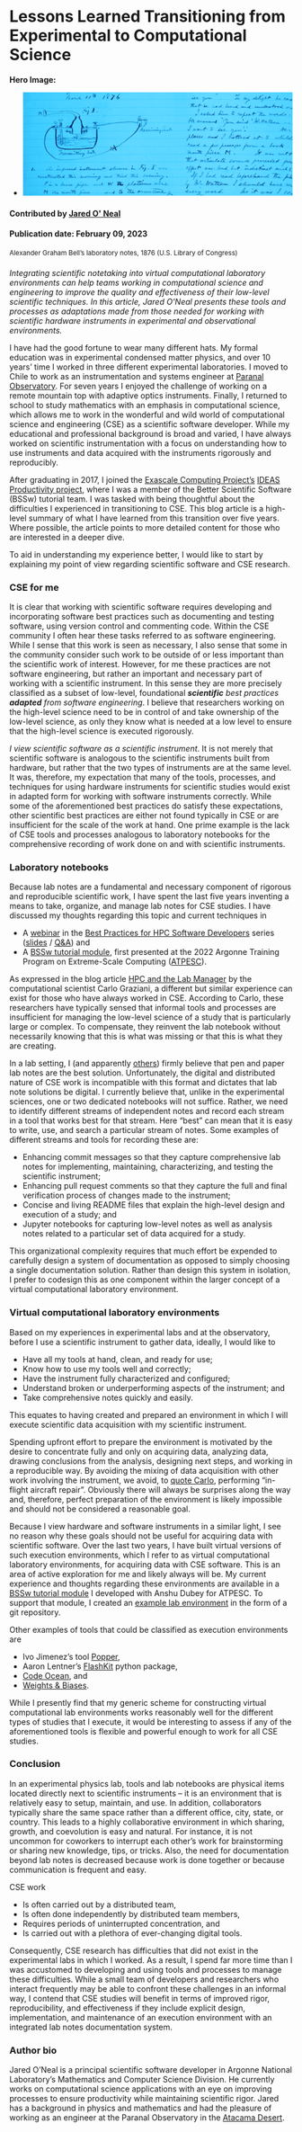 # Lessons Learned Transitioning from Experimental to Computational Science

**Hero Image:**
- <img src='../../images/Blog_2301_Bell_LabNotesLt.png'/>

#### Contributed by [Jared O' Neal](https://github.com/jared321)
#### Publication date: February 09, 2023

<sup>Alexander Graham Bell’s laboratory notes, 1876 (U.S. Library of Congress)</sup>

*Integrating scientific notetaking into virtual computational laboratory environments can help teams working in computational science and engineering to improve the quality and effectiveness of their low-level scientific techniques.  In this article, Jared O'Neal presents these tools and processes as adaptations made from those needed for working with scientific hardware instruments in experimental and observational environments.*

I have had the good fortune to wear many different hats.  My formal education was in experimental condensed matter physics, and over 10 years’ time I worked in three different experimental laboratories.  I moved to Chile to work as an instrumentation and systems engineer at [Paranal Observatory](https://en.wikipedia.org/wiki/Paranal_Observatory).  For seven years I enjoyed the challenge of working on a remote mountain top with adaptive optics instruments.  Finally, I returned to school to study mathematics with an emphasis in computational science, which allows me to work in the wonderful and wild world of computational science and engineering (CSE) as a scientific software developer.  While my educational and professional background is broad and varied, I have always worked on scientific instrumentation with a focus on understanding how to use instruments and data acquired with the instruments rigorously and reproducibly.
 
After graduating in 2017, I joined the [Exascale Computing Project’s](https://www.exascaleproject.org/) [IDEAS Productivity project](https://ideas-productivity.org/), where I was a member of the Better Scientific Software (BSSw) tutorial team.  I was tasked with being thoughtful about the difficulties I experienced in transitioning to CSE.  This blog article is a high-level summary of what I have learned from this transition over five years.  Where possible, the article points to more detailed content for those who are interested in a deeper dive.
 
To aid in understanding my experience better, I would like to start by explaining my point of view regarding scientific software and CSE research.
 
### CSE for me
It is clear that working with scientific software requires developing and incorporating software best practices such as documenting and testing software, using version control and commenting code.  Within the CSE community I often hear these tasks referred to as software engineering.  While I sense that this work is seen as necessary, I also sense that some in the community consider such work to be outside of or less important than the scientific work of interest.  However, for me these practices are not software engineering, but rather an important and necessary part of working with a scientific instrument.  In this sense they are more precisely classified as a subset of low-level, foundational ***scientific*** *best practices* ***adapted*** *from software engineering*.  I believe that researchers working on the high-level science need to be in control of and take ownership of the low-level science, as only they know what is needed at a low level to ensure that the high-level science is executed rigorously.

*I view scientific software as a scientific instrument*.  It is not merely that scientific software is analogous to the scientific instruments built from hardware, but rather that the two types of instruments are at the same level.  It was, therefore, my expectation that many of the tools, processes, and techniques for using hardware instruments for scientific studies would exist in adapted form for working with software instruments correctly.  While some of the aforementioned best practices do satisfy these expectations, other scientific best practices are either not found typically in CSE or are insufficient for the scale of the work at hand.  One prime example is the lack of CSE tools and processes analogous to laboratory notebooks for the comprehensive recording of work done on and with scientific instruments.
 
### Laboratory notebooks
Because lab notes are a fundamental and necessary component of rigorous and reproducible scientific work, I have spent the last five years inventing a means to take, organize, and manage lab notes for CSE studies.  I have discussed my thoughts regarding this topic and current techniques in
* A [webinar](https://www.youtube.com/watch?v=fWpI4S_dvhc) in the [Best Practices for HPC Software Developers](https://ideas-productivity.org/events/hpc-best-practices-webinars/) series ([slides](http://ideas-productivity.org/wordpress/wp-content/uploads/2022/12/hpcbp-070-labnotebooks.pdf) / [Q&A](http://ideas-productivity.org/wordpress/wp-content/uploads/2022/12/hpcbp-070-labnotebooks-qa.pdf)) and
* A [BSSw tutorial module](https://www.youtube.com/watch?v=OpzofH8U0Bs), first presented at the 2022 Argonne Training Program on Extreme-Scale Computing ([ATPESC](https://extremecomputingtraining.anl.gov/)).

As expressed in the blog article [HPC and the Lab Manager](https://bssw.io/blog_posts/hpc-and-the-lab-manager) by the computational scientist Carlo Graziani, a different but similar experience can exist for those who have always worked in CSE.  According to Carlo, these researchers have typically sensed that informal tools and processes are insufficient for managing the low-level science of a study that is particularly large or complex.  To compensate, they reinvent the lab notebook without necessarily knowing that this is what was missing or that this is what they are creating.

In a lab setting, I (and apparently [others](https://www.nature.com/articles/d41586-018-05895-3)) firmly believe that pen and paper lab notes are the best solution.  Unfortunately, the digital and distributed nature of CSE work is incompatible with this format and dictates that lab note solutions be digital.  I currently believe that, unlike in the experimental sciences, one or two dedicated notebooks will not suffice.  Rather, we need to identify different streams of independent notes and record each stream in a tool that works best for that stream.  Here “best” can mean that it is easy to write, use, and search a particular stream of notes.  Some examples of different streams and tools for recording these are:
* Enhancing commit messages so that they capture comprehensive lab notes for implementing, maintaining, characterizing, and testing the scientific instrument;
* Enhancing pull request comments so that they capture the full and final verification process of changes made to the instrument;
* Concise and living README files that explain the high-level design and execution of a study; and
* Jupyter notebooks for capturing low-level notes as well as analysis notes related to a particular set of data acquired for a study.

This organizational complexity requires that much effort be expended to carefully design a system of documentation as opposed to simply choosing a single documentation solution.  Rather than design this system in isolation, I prefer to codesign this as one component within the larger concept of a virtual computational laboratory environment.
 
### Virtual computational laboratory environments
Based on my experiences in experimental labs and at the observatory, before I use a scientific instrument to gather data, ideally, I would like to
* Have all my tools at hand, clean, and ready for use;
* Know how to use my tools well and correctly;
* Have the instrument fully characterized and configured;
* Understand broken or underperforming aspects of the instrument; and
* Take comprehensive notes quickly and easily.

This equates to having created and prepared an environment in which I will execute scientific data acquisition with my scientific instrument.

Spending upfront effort to prepare the environment is motivated by the desire to concentrate fully and only on acquiring data, analyzing data, drawing conclusions from the analysis, designing next steps, and working in a reproducible way.  By avoiding the mixing of data acquisition with other work involving the instrument, we avoid, to [quote Carlo](https://bssw.io/blog_posts/hpc-and-the-lab-manager), performing “in-flight aircraft repair”. Obviously there will always be surprises along the way and, therefore, perfect preparation of the environment is likely impossible and should not be considered a reasonable goal.

Because I view hardware and software instruments in a similar light, I see no reason why these goals should not be useful for acquiring data with scientific software.  Over the last two years, I have built virtual versions of such execution environments, which I refer to as virtual computational laboratory environments, for acquiring data with CSE software.  This is an area of active exploration for me and likely always will be.  My current experience and thoughts regarding these environments are available in a [BSSw tutorial module](https://www.youtube.com/watch?v=14UwpmvA56k) I developed with Anshu Dubey for ATPESC.  To support that module, I created an [example lab environment](https://github.com/bssw-tutorial/lab-environment-2022-08-11-atpesc) in the form of a git repository.
 
Other examples of tools that could be classified as execution environments are
* Ivo Jimenez’s tool [Popper](https://www.exascaleproject.org/event/popper/),
* Aaron Lentner’s [FlashKit](https://github.com/GWU-CFD/FlashKit) python package,
* [Code Ocean](https://codeocean.com/), and
* [Weights & Biases](https://wandb.ai/site).

While I presently find that my generic scheme for constructing virtual computational lab environments works reasonably well for the different types of studies that I execute, it would be interesting to assess if any of the aforementioned tools is flexible and powerful enough to work for all CSE studies.

### Conclusion
In an experimental physics lab, tools and lab notebooks are physical items located directly next to scientific instruments – it is an environment that is relatively easy to setup, maintain, and use.  In addition, collaborators typically share the same space rather than a different office, city, state, or country.  This leads to a highly collaborative environment in which sharing, growth, and coevolution is easy and natural.  For instance, it is not uncommon for coworkers to interrupt each other’s work for brainstorming or sharing new knowledge, tips, or tricks.  Also, the need for documentation beyond lab notes is decreased because work is done together or because communication is frequent and easy.

CSE work
* Is often carried out by a distributed team,
* Is often done independently by distributed team members,
* Requires periods of uninterrupted concentration, and
* Is carried out with a plethora of ever-changing digital tools.

Consequently, CSE research has difficulties that did not exist in the experimental labs in which I worked.  As a result, I spend far more time than I was accustomed to developing and using tools and processes to manage these difficulties.  While a small team of developers and researchers who interact frequently may be able to confront these challenges in an informal way, I contend that CSE studies will benefit in terms of improved rigor, reproducibility, and effectiveness if they include explicit design, implementation, and maintenance of an execution environment with an integrated lab notes documentation system.

### Author bio
Jared O’Neal is a principal scientific software developer in Argonne National Laboratory’s Mathematics and Computer Science Division. He currently works on computational science applications with an eye on improving processes to ensure productivity while maintaining scientific rigor. Jared has a background in physics and mathematics and had the pleasure of working as an engineer at the Paranal Observatory in the [Atacama Desert](https://www.atacamaphoto.com/atacama-desert/).

<!---
Publish: yes
Pinned: no
RSS update: 2023-02-09
Topics: Personal Productivity and Sustainability
--->
